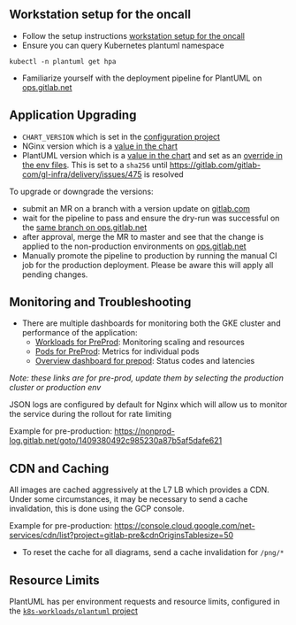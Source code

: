 ## Workstation setup for the oncall

- Follow the setup instructions [workstation setup for the oncall](https://gitlab.com/gitlab-com/runbooks/blob/master/howto/k8s-gitlab-operations.md#workstation-setup-for-the-oncall)
- Ensure you can query Kubernetes plantuml namespace

```
kubectl -n plantuml get hpa
```

- Familiarize yourself with the deployment pipeline for PlantUML on [ops.gitlab.net](https://ops.gitlab.net/gitlab-com/gl-infra/k8s-workloads/plantuml)

## Application Upgrading

* `CHART_VERSION` which is set in the [configuration project](https://gitlab.com/gitlab-com/gl-infra/k8s-workloads/plantuml/blob/7850985e67984d363b31ed888674325fab84e03b/CHART_VERSION)
* NGinx version which is a [value in the chart](https://gitlab.com/gitlab-com/gl-infra/charts/plantuml/blob/8d080485f58020a08b75a889f1fb81159fa93195/values.yaml#L18)
* PlantUML version which is a [value in the chart](https://gitlab.com/gitlab-com/gl-infra/charts/plantuml/blob/8d080485f58020a08b75a889f1fb81159fa93195/values.yaml#L13) and set as an [override in the env files](https://gitlab.com/gitlab-com/gl-infra/k8s-workloads/plantuml/blob/a610ec027f02e07312a33add1f333df409ca978e/gprd.yaml#L10). This is set to a `sha256` until https://gitlab.com/gitlab-com/gl-infra/delivery/issues/475 is resolved

To upgrade or downgrade the versions:

- submit an MR on a branch with a version update on
  [gitlab.com](https://gitlab.com/gitlab-com/gl-infra/k8s-workloads/plantuml)
- wait for the pipeline to pass and ensure the dry-run was successful on the
  [same branch on ops.gitlab.net](https://ops.gitlab.net/gitlab-com/gl-infra/k8s-workloads/plantuml)
- after approval, merge the MR to master and see that the change is applied to
  the non-production environments on [ops.gitlab.net](https://ops.gitlab.net/gitlab-com/gl-infra/k8s-workloads/plantuml)
- Manually promote the pipeline to production by running the manual CI job for
  the production deployment. Please be aware this will apply all pending changes.

## Monitoring and Troubleshooting

* There are multiple dashboards for monitoring both the GKE cluster and
  performance of the application:
  * [Workloads for PreProd](https://dashboards.gitlab.net/d/kubernetes-resources-workload/kubernetes-compute-resources-workload?orgId=1&refresh=10s&var-datasource=Global&var-cluster=pre-gitlab-gke&var-namespace=plantuml&var-workload=plantuml&var-type=deployment): Monitoring scaling and resources
  * [Pods for PreProd](https://dashboards.gitlab.net/d/kubernetes-resources-pod/kubernetes-compute-resources-pod?orgId=1&refresh=10s&var-datasource=Global&var-cluster=pre-gitlab-gke&var-namespace=plantuml&var-pod=plantuml-7f6b9b6894-nwzfm): Metrics for individual pods
  * [Overview dashboard for prepod](https://dashboards.gitlab.net/d/plantuml-main/plantuml-overview?orgId=1&var-PROMETHEUS_DS=Global&var-environment=pre&var-cluster=pre-gitlab-gke): Status codes and latencies

_Note: these links are for pre-prod, update them by selecting the production cluster or production env_

JSON logs are configured by default for Nginx which will allow us to monitor the
service during the rollout for rate limiting

Example for pre-production: https://nonprod-log.gitlab.net/goto/1409380492c985230a87b5af5dafe621

## CDN and Caching

All images are cached aggressively at the L7 LB which provides a CDN. Under some
circumstances, it may be necessary to send a cache invalidation, this is done
using the GCP console.

Example for pre-production: https://console.cloud.google.com/net-services/cdn/list?project=gitlab-pre&cdnOriginsTablesize=50

* To reset the cache for all diagrams, send a cache invalidation for `/png/*`

## Resource Limits

PlantUML has per environment requests and resource limits, configured in the
[`k8s-workloads/plantuml` project](https://gitlab.com/gitlab-com/gl-infra/k8s-workloads/plantuml/blob/7850985e67984d363b31ed888674325fab84e03b/pre.yaml#L14-20)

